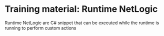 # Training material: Runtime NetLogic

Runtime NetLogic are C# snippet that can be executed while the runtime is running to perform custom actions